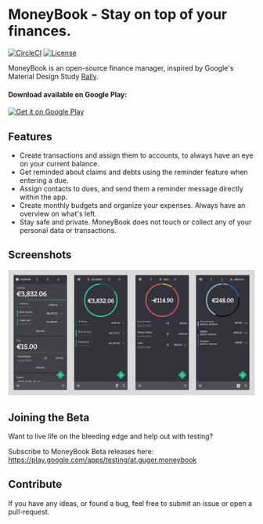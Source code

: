 # MoneyBook - Stay on top of your finances.

[![CircleCI](https://circleci.com/gh/guger/MoneyBook.svg?style=svg)](https://circleci.com/gh/guger/MoneyBook)
[![License](https://img.shields.io/badge/License-Apache%202.0-blue.svg)](https://opensource.org/licenses/Apache-2.0)

MoneyBook is an open-source finance manager, inspired by Google's Material Design Study [Rally](https://material.io/design/material-studies/rally.html).

#### Download available on Google Play:

<a href='https://play.google.com/store/apps/details?id=at.guger.moneybook&pcampaignid=pcampaignidMKT-Other-global-all-co-prtnr-py-PartBadge-Mar2515-1'><img alt='Get it on Google Play' width='200em' src='https://play.google.com/intl/en_us/badges/static/images/badges/en_badge_web_generic.png'/></a>

## Features

- Create transactions and assign them to accounts, to always have an eye on your current balance.
- Get reminded about claims and debts using the reminder feature when entering a due.
- Assign contacts to dues, and send them a reminder message directly within the app.
- Create monthly budgets and organize your expenses. Always have an overview on what's left.
- Stay safe and private. MoneyBook does not touch or collect any of your personal data or transactions.

## Screenshots

![Screenshots of Overview, Accounts, Dues & Budgets Screen](art/Screenshots.png "Overview, Accounts, Dues & Budgets Screen")

## Joining the Beta

Want to live life on the bleeding edge and help out with testing?

Subscribe to MoneyBook Beta releases here: https://play.google.com/apps/testing/at.guger.moneybook

## Contribute

If you have any ideas, or found a bug, feel free to submit an issue or open a pull-request.
